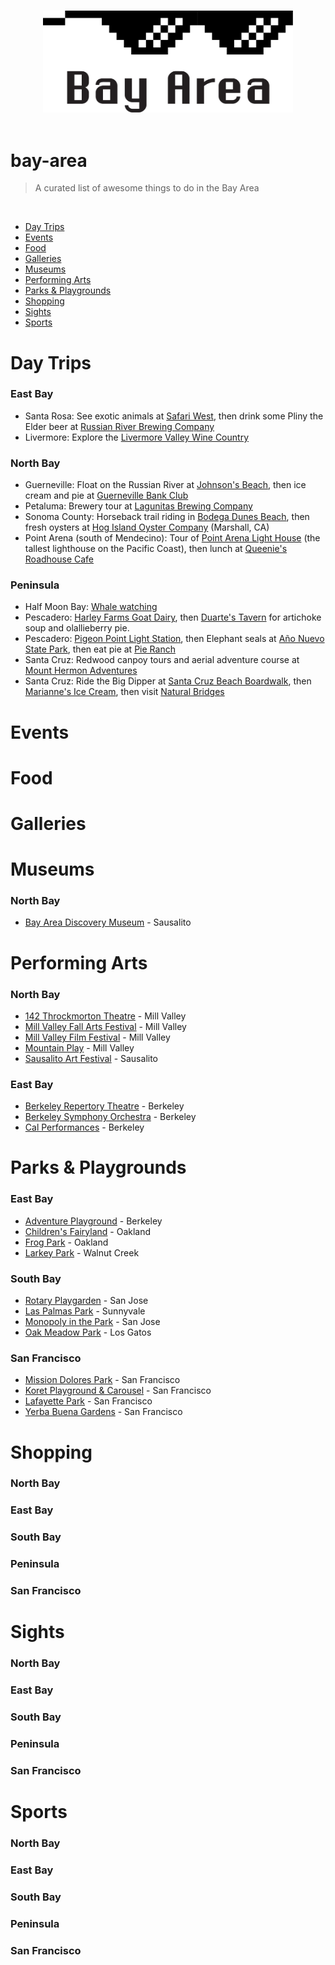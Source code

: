 <p align="center">
  <br>
  <img width="400" src="./logo.svg" alt="logo of the awesome-bay-area repository">
  <br>
  <br>
</p>


# bay-area
> A curated list of awesome things to do in the Bay Area


<br/>


- [Day Trips](#day-trips)
- [Events](#events)
- [Food](#food)
- [Galleries](#galleries)
- [Museums](#museums)
- [Performing Arts](#performing-arts)
- [Parks & Playgrounds](#parks--playgrounds)
- [Shopping](#shopping)
- [Sights](#sights)
- [Sports](#sports)


# Day Trips

### East Bay
- Santa Rosa: See exotic animals at [Safari West](https://www.safariwest.com/), then drink some Pliny the Elder beer at [Russian River Brewing Company](https://russianriverbrewing.com/)
- Livermore: Explore the [Livermore Valley Wine Country](https://www.lvwine.org/itinerary-planner.php)

### North Bay
- Guerneville: Float on the Russian River at [Johnson's Beach](https://johnsonsbeach.com/), then ice cream and pie at [Guerneville Bank Club](http://www.guernevillebankclub.com/)
- Petaluma: Brewery tour at [Lagunitas Brewing Company](https://lagunitas.com/)
- Sonoma County: Horseback trail riding in [Bodega Dunes Beach](https://www.sonomacounty.com/outdoor-activities/horse-n-around-trail-rides), then fresh oysters at [Hog Island Oyster Company](https://hogislandoysters.com/) (Marshall, CA) 
- Point Arena (south of Mendecino): Tour of [Point Arena Light House](https://www.pointarenalighthouse.com/) (the tallest lighthouse on the Pacific Coast), then lunch at [Queenie's Roadhouse Cafe](http://queeniesroadhousecafe.com/)

### Peninsula
- Half Moon Bay: [Whale watching](https://www.oceanicsociety.org/whale-watching)
- Pescadero: [Harley Farms Goat Dairy](http://harleyfarms.com/), then [Duarte's Tavern](http://www.duartestavern.com/) for artichoke soup and olallieberry pie.
- Pescadero: [Pigeon Point Light Station](https://www.parks.ca.gov/?page_id=533), then Elephant seals at [Año Nuevo State Park](http://www.parks.ca.gov/?page_id=523), then eat pie at [Pie Ranch](https://www.pieranch.org/)
- Santa Cruz: Redwood canpoy tours and aerial adventure course at [Mount Hermon Adventures](https://mounthermonadventures.com/)
- Santa Cruz: Ride the Big Dipper at [Santa Cruz Beach Boardwalk](https://beachboardwalk.com/), then [Marianne's Ice Cream](https://mariannesicecream.com/), then visit [Natural Bridges](http://www.parks.ca.gov/?page_id=541)



# Events

# Food

# Galleries

# Museums

### North Bay
- [Bay Area Discovery Museum](https://bayareadiscoverymuseum.org) - Sausalito



# Performing Arts

### North Bay
- [142 Throckmorton Theatre](https://throckmortontheatre.org) - Mill Valley
- [Mill Valley Fall Arts Festival](http://www.mvfaf.org) - Mill Valley
- [Mill Valley Film Festival](https://www.mvff.com) - Mill Valley
- [Mountain Play](https://www.mountainplay.org) - Mill Valley
- [Sausalito Art Festival](https://www.sausalitoartfestival.org) - Sausalito

### East Bay
- [Berkeley Repertory Theatre](http://www.berkeleyrep.org) - Berkeley
- [Berkeley Symphony Orchestra](http://www.berkeleysymphony.org) - Berkeley
- [Cal Performances](https://calperformances.org) - Berkeley



# Parks & Playgrounds

### East Bay
- [Adventure Playground](https://www.cityofberkeley.info/adventureplayground) - Berkeley
- [Children's Fairyland](http://fairyland.org/) - Oakland
- [Frog Park](https://www.frogpark.org/) - Oakland
- [Larkey Park](https://www.yelp.com/biz/larkey-park-walnut-creek?osq=larkey+park) - Walnut Creek

### South Bay
- [Rotary Playgarden](http://www.rotaryplaygarden.org/) - San Jose
- [Las Palmas Park](https://www.yelp.com/biz/las-palmas-park-sunnyvale/) - Sunnyvale
- [Monopoly in the Park](http://www.monopolyinthepark.com/) - San Jose
- [Oak Meadow Park](https://www.losgatosca.gov/910/Oak-Meadow-Park) - Los Gatos

### San Francisco
- [Mission Dolores Park](https://sfrecpark.org/project/mission-dolores-park-helen-diller-playground/) - San Francisco
- [Koret Playground & Carousel](https://sfrecpark.org/destination/golden-gate-park/koret-childrens-quarter/) - San Francisco
- [Lafayette Park](https://sfrecpark.org/destination/lafayette-park/) - San Francisco
- [Yerba Buena Gardens](https://yerbabuenagardens.com/explore-ybg/) - San Francisco



# Shopping

### North Bay
### East Bay
### South Bay
### Peninsula
### San Francisco


# Sights

### North Bay
### East Bay
### South Bay
### Peninsula
### San Francisco



# Sports

### North Bay
### East Bay
### South Bay
### Peninsula
### San Francisco
